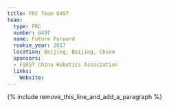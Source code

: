 ```yaml
---
title: FRC Team 6497
team:
  type: FRC
  number: 6497
  name: Future Forward
  rookie_year: 2017
  location: Beijing, Beijing, China
  sponsors:
  - FIRST China Robotics Association
  links:
    Website:
---
```


{% include remove_this_line_and_add_a_paragraph %}